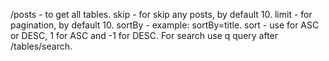 /posts - to get all tables.
skip - for skip any posts, by default 10.
limit - for pagination, by default 10.
sortBy - example: sortBy=title.
sort - use for ASC or DESC, 1 for ASC and -1 for DESC.
For search use q query after /tables/search.

